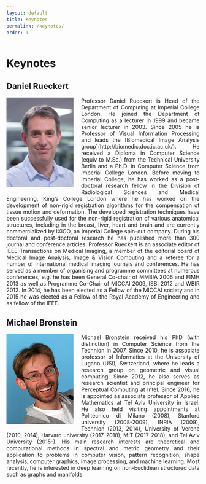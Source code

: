 ```yaml
---
layout: default
title: Keynotes
permalink: /keynotes/
order: 1
---
```

# Keynotes


## Daniel Rueckert
<img style="float: left; margin: 0 20px 20px 0;" src="../images/daniel_rueckert.jpg" alt="Daniel Rueckert">
<p align="justify"> Professor Daniel Rueckert is Head of the Department of Computing at Imperial College London. He joined the Department of Computing as a lecturer in 1999 and became senior lecturer in 2003. Since 2005 he is Professor of Visual Information Processing and leads the [Biomedical Image Analysis group](http://biomedic.doc.ic.ac.uk/). He received a Diploma in Computer Science (equiv to M.Sc.) from the Technical University Berlin and a Ph.D. in Computer Science from Imperial College London. Before moving to Imperial College, he has worked as a post-doctoral research fellow in the Division of Radiological Sciences and Medical Engineering, King’s College London where he has worked on the development of non-rigid registration algorithms for the compensation of tissue motion and deformation. The developed registration techniques have been successfully used for the non-rigid registration of various anatomical structures, including in the breast, liver, heart and brain and are currently commercialized by IXICO, an Imperial College spin-out company. During his doctoral and post-doctoral research he has published more than 300 journal and conference articles. Professor Rueckert is an associate editor of IEEE Transactions on Medical Imaging, a member of the editorial board of Medical Image Analysis, Image & Vision Computing and a referee for a number of international medical imaging journals and conferences. He has served as a member of organising and programme committees at numerous conferences, e.g. he has been General Co-chair of MMBIA 2006 and FIMH 2013 as well as Programme Co-Chair of MICCAI 2009, ISBI 2012 and WBIR 2012. In 2014, he has been elected as a Fellow of the MICCAI society and in 2015 he was elected as a Fellow of the Royal Academy of Engineering and as fellow of the IEEE.</p>

## Michael Bronstein
<img style="float: left; margin: 0 20px 20px 0;" src="../images/michael_bronstein.jpg" alt="Michael Bronstein">
<p align="justify"> Michael Bronstein received his PhD (with distinction) in Computer Science from the Technion in 2007. Since 2010, he is associate professor of Informatics at the University of Lugano (USI), Switzerland, where he leads a research group on geometric and visual computing. Since 2012, he also serves as research scientist and principal engineer for Perceptual Computing at Intel. Since 2016, he is appointed as associate professor of Applied Mathematics at Tel Aviv University in Israel. He also held visiting appointments at Politecnico di Milano (2008), Stanford university (2008-2009), INRIA (2009), Technion (2013, 2014), University of Verona (2010, 2014), Harvard university (2017-2018), MIT (2017-2018), and Tel Aviv University (2015-). His main research interests are theoretical and computational methods in spectral and metric geometry and their application to problems in computer vision, pattern recognition, shape analysis, computer graphics, image processing, and machine learning. Most recently, he is interested in deep learning on non-Euclidean structured data such as graphs and manifolds.</p>
